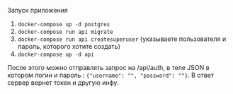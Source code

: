 Запуск приложения

1) `docker-compose up -d postgres`
2) `docker-compose run api migrate`
3) `docker-compose run api createsuperuser` (указываете пользователя и пароль, которого хотите создать)
4) `docker-compose up -d api`

После этого можно отправлять запрос на /api/auth, в теле JSON в котором логин и пароль :
`{"username": "", "password": ""}`.
В ответ сервер вернет токен и другую инфу.
